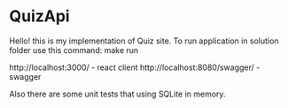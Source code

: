 # QuizApi

Hello! 
this is my implementation of Quiz site.
To run application in solution folder use this command:
  make run

http://localhost:3000/ - react client 
http://localhost:8080/swagger/ - swagger 

Also there are some unit tests that using SQLite in memory.
